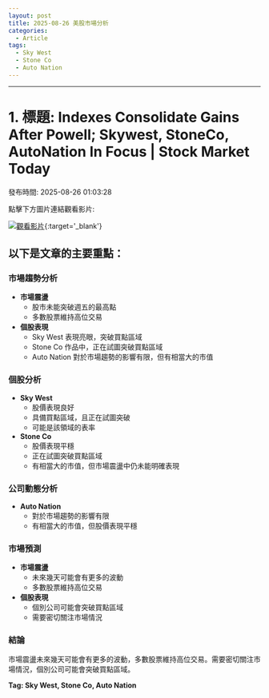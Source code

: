 ```yaml
---
layout: post
title: 2025-08-26 美股市場分析
categories:
  - Article
tags:
  - Sky West
  - Stone Co
  - Auto Nation
---
```


---
# 1. 標題: Indexes Consolidate Gains After Powell; Skywest, StoneCo, AutoNation In Focus | Stock Market Today
發布時間: 2025-08-26 01:03:28

點擊下方圖片連結觀看影片:

 [![觀看影片](https://i.ytimg.com/vi/8zlExEcs2z8/sddefault.jpg)](https://www.youtube.com/watch?v=8zlExEcs2z8){:target='_blank'}

## 以下是文章的主要重點：

### 市場趨勢分析

*   **市場震盪**
    *   股市未能突破週五的最高點
    *   多數股票維持高位交易
*   **個股表現**
    *   Sky West 表現亮眼，突破買點區域
    *   Stone Co 作品中，正在試圖突破買點區域
    *   Auto Nation 對於市場趨勢的影響有限，但有相當大的市值

### 個股分析

*   **Sky West**
    *   股價表現良好
    *   具備買點區域，且正在試圖突破
    *   可能是該領域的表率
*   **Stone Co**
    *   股價表現平穩
    *   正在試圖突破買點區域
    *   有相當大的市值，但市場震盪中仍未能明確表現

### 公司動態分析

*   **Auto Nation**
    *   對於市場趨勢的影響有限
    *   有相當大的市值，但股價表現平穩

### 市場預測

*   **市場震盪**
    *   未來幾天可能會有更多的波動
    *   多數股票維持高位交易
*   **個股表現**
    *   個別公司可能會突破買點區域
    *   需要密切關注市場情況

### 結論

市場震盪未來幾天可能會有更多的波動，多數股票維持高位交易。需要密切關注市場情況，個別公司可能會突破買點區域。

**Tag: Sky West, Stone Co, Auto Nation**

